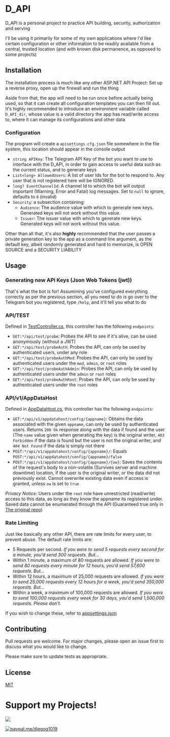 # D_API

D_API is a personal project to practice API building, security, authorization and serving

I'll be using it primarily for some of my own applications where I'd like certain configuration or other information to be readily available from a central, trusted location (and with known disk permanence, as opposed to some projects)

## Installation
The installation process is much like any other ASP.NET API Project: Set up a reverse proxy, open up the firewall and run the thing

Aside from that, the app will need to be run once before actually being used, so that it can create all configuration templates you can then fill out. It's highly recommended to introduce an environment variable called `D_API_dir`, whose value is a valid directory the app has read/write access to, where it can manage its configurations and other data

### Configuration
The program will create a `apisettings.cfg.json` file somewhere in the file system, this location should appear in the console output
- `string APIKey`: The Telegram API Key of the bot you want to use to interface with the D_API, in order to gain access to useful data such as the current status, and to generate keys
- `List<long> AllowedUsers`: A list of user Ids for the bot to respond to. Any user that is not registered here will be IGNORED.
- `long? EventChannelId`: A channel Id to which the bot will output important (Warning, Error and Fatal) log messages. Set to `null` to ignore, defaults to `0` (invalid)
- `Security`: a subsection containing:
	- `Audience`: The audience value with which to generate new keys. Generated keys will not work without this value.
	- `Issuer`: The issuer value with which to generate new keys. Generated keys will not work without this value.

Other than all that, it's also __highly__ recommended that the user passes a private generation key to the app as a command line argument, as the default key, albeit randomly generated and hard to memorize, is OPEN SOURCE and a SECURITY LIABILITY

## Usage
### Generating new API Keys (Json Web Tokens (jwt))
That's what the bot is for! Assumming you've configured everything correctly as per the previous section, all you need to do is go over to the Telegram bot you registered, type `/help`, and it'll tell you what to do

### API/TEST
Defined in [TestController.cs](/D_API/Controllers/TestController.cs), this controller has the following `endpoints`:
- `GET:*/api/test/probe`: Probes the API to see if it's alive, can be used anonymously (without a JWT)
- `GET:*/api/test/probeAuth`: Probes the API, can only be used by authenticated users, under any role
- `GET:*/api/test/probeAuthMod`: Probes the API, can only be used by authenticated users under the `mod`, `admin`, or `root` roles
- `GET:*/api/test/probeAuthAdmin`: Probes the API, can only be used by authenticated users under the `admin` or `root` roles
- `GET:*/api/test/probeAuthRoot`: Probes the API, can only be used by authenticated users under the `root` roles

### API/v1/AppDataHost
Defined in [AppDataHost.cs](/D_API/Controllers/AppDataHost.cs), this controller has the following `endpoints`:
- `GET:*/api/v1/appdatahost/config/{appname}`: Obtains the data associated with the given `appname`, can only be used by authenticated users. Returns `200 Ok` response along with the data if found and the user (The `name` value given when generating the key) is the original writer, `403 Forbidden` if the data is found but the user is not the original writer, and `404 Not Found` if the data is simply not there
- `POST:*/api/v1/appdatahost/config/{appname}/`: Equals `POST:*/api/v1/appdatahost/config/{appname}/false`
- `POST:*/api/v1/appdatahost/config/{appname}/{ow}`: Saves the contents of the request's body to a non-volatile (Survives server and machine downtime) location, if the user is the original writer, or the data did not previously exist. Cannot overwrite existing data even if access is granted, unless `ow` is set to `true`

*Privacy Notice:* Users under the `root` role have unrestricted (read/write) access to this data, as long as they know the appname its registered under. Saved data cannot be enumerated through the API (Guaranteed true only in [The original repo](https://github.com/DiegoG1019/D_API/))

### Rate Limiting
Just like basically any other API, there are rate limits for every user, to prevent abuse.
The default rate limits are:
- 5 Requests per second. _If you were to send 5 requests every second for a minute, you'd send 300 requests. But..._
- Within 1 minute, a maximum of 80 requests are allowed. _If you were to send 80 requests every minute for 12 hours, you'd send 57,600 requests. But..._
- Within 12 hours, a maximum of 25,000 requests are allowed. _If you were to send 25,000 requests every 12 hours for a week, you'd send 350,000 requests. But..._
- Within a week, a maximum of 100,000 requests are allowed. _If you were to send 100,000 requests every week for 30 days, you'd send 1,500,000 requests. Please don't._

If you wish to change these, refer to [appsettings.json](/D_API/appsettings.json)

## Contributing
Pull requests are welcome. For major changes, please open an issue first to discuss what you would like to change.

Please make sure to update tests as appropriate.

## License
[MIT](https://choosealicense.com/licenses/mit/)

# Support my Projects!
<a href="https://www.buymeacoffee.com/DiegoG1019"><img src="https://img.buymeacoffee.com/button-api/?text=Buy me a coffee&emoji=&slug=DiegoG1019&button_colour=5F7FFF&font_colour=ffffff&font_family=Inter&outline_colour=000000&coffee_colour=FFDD00"></a>

[![paypal.me/diegog1019](https://ionicabizau.github.io/badges/paypal.svg)](https://paypal.me/diegog1019)
